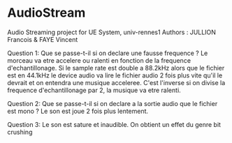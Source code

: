 # AudioStream
Audio Streaming project for UE System, univ-rennes1
Authors : JULLION Francois & FAYE Vincent

Question 1: Que se passe-t-il si on declare une fausse frequence ?
Le morceau va etre accelere ou ralenti en fonction de la frequence
d'echantillonage. Si le sample rate est double a 88.2kHz alors que le fichier
est en 44.1kHz le device audio va lire le fichier audio 2 fois plus vite qu'il
le devrait et on entendra une musique acceleree. C'est l'inverse si on divise
la frequence d'echantillonage par 2, la musique va etre ralenti.

Question 2: Que se passe-t-il si on declare a la sortie audio que le fichier
est mono ?
Le son est joue 2 fois plus lentement.

Question 3: Le son est sature et inaudible. On obtient un effet du genre bit
crushing
